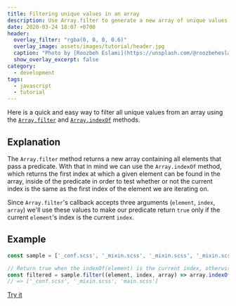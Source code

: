 ```yaml
---
title: Filtering unique values in an array
description: Use Array.filter to generate a new array of unique values from a source array.
date: 2020-03-24 18:07 +0700
header:
  overlay_filter: "rgba(0, 0, 0, 0.6)"
  overlay_image: assets/images/tutorial/header.jpg
  caption: "Photo by [Roozbeh Eslami](https://unsplash.com/@roozbeheslami?utm_source=unsplash&utm_medium=referral&utm_content=creditCopyText) on [Unsplash](https://unsplash.com/s/photos/code?utm_source=unsplash&utm_medium=referral&utm_content=creditCopyText)"
  show_overlay_excerpt: false
category:
  - development
tags:
  - javascript
  - tutorial
---
```


Here is a quick and easy way to filter all unique values from an array using the [`Array.filter`](https://devdocs.io/javascript/global_objects/array/filter) and [`Array.indexOf`](https://devdocs.io/javascript/global_objects/array/indexof) methods.

## Explanation

The `Array.filter` method returns a new array containing all elements that pass a predicate. With that in mind we can use the `Array.indexOf` method, which returns the first index at which a given element can be found in the array, inside of the predicate in order to test whether or not the current index is the same as the first index of the element we are iterating on. 

Since `Array.filter`'s callback accepts three arguments (`element`, `index`, `array`) we'll use these values to make our predicate return `true` only if the current `element`'s index is the current `index`.


## Example 

```js
const sample = ['_conf.scss', '_mixin.scss', '_mixin.scss', '_mixin.scss', 'main.scss'];

// Return true when the indexOf(element) is the current index, otherwise we've seen element already.
const filtered = sample.filter((element, index, array) => array.indexOf(element) === index);
// => ['_conf.scss', '_mixin.scss', 'main.scss']
```

[Try it](https://jsbin.com/duluyon/edit?js,console)